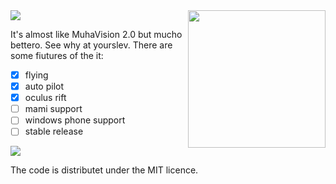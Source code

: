 <img src="http://i.imgur.com/fnLxxaI.png" width=220 align="right">

<img src="http://i.imgur.com/dezFC7R.gif">

It's almost like MuhaVision 2.0 but mucho bettero. See why at yourslev. There are some fiutures of the it:

- [x] flying
- [x] auto pilot
- [x] oculus rift
- [ ] mami support
- [ ] windows phone support
- [ ] stable release

<img src="http://i.imgur.com/aw0QuDg.gif">

The code is distributet under the MIT licence.
